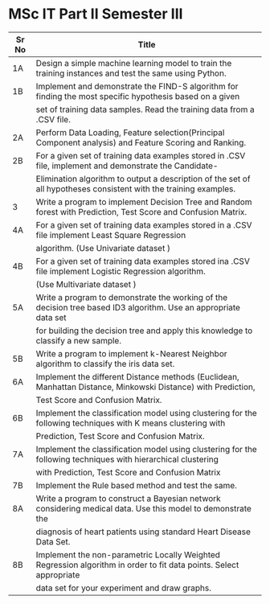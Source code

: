# MSc IT Part II Semester III

| Sr No | Title                                                                                                              |
| ----- | ------------------------------------------------------------------------------------------------------------------ |
| 1A    | Design a simple machine learning model to train the training instances and test the same using Python.             |
| 1B    | Implement and demonstrate the FIND-S algorithm for finding the most specific hypothesis based on a given           |
|       | set of training data samples. Read the training data from a .CSV file.                                             |
| 2A    | Perform Data Loading, Feature selection(Principal Component analysis) and Feature Scoring and Ranking.             |
| 2B    | For a given set of training data examples stored in .CSV file, implement and demonstrate the Candidate-            |
|       | Elimination algorithm to output a description of the set of all hypotheses consistent with the training examples.  |
| 3     | Write a program to implement Decision Tree and Random forest with Prediction, Test Score and Confusion Matrix.     |
| 4A    | For a given set of training data examples stored in a .CSV file implement Least Square Regression                  |
|       | algorithm. (Use Univariate dataset )                                                                               |
| 4B    | For a given set of training data examples stored ina .CSV file implement Logistic Regression algorithm.            |
|       | (Use Multivariate dataset )                                                                                        |
| 5A    | Write a program to demonstrate the working of the decision tree based ID3 algorithm. Use an appropriate data set   |
|       | for building the decision tree and apply this knowledge to classify a new sample.                                  |
| 5B    | Write a program to implement k-Nearest Neighbor algorithm to classify the iris data set.                           |
| 6A    | Implement the different Distance methods (Euclidean, Manhattan Distance, Minkowski Distance) with Prediction,      |
|       | Test Score and Confusion Matrix.                                                                                   |
| 6B    | Implement the classification model using clustering for the following techniques with K means clustering with      |
|       | Prediction, Test Score and Confusion Matrix.                                                                       |
| 7A    | Implement the classification model using clustering for the following techniques with hierarchical clustering      |
|       | with Prediction, Test Score and Confusion Matrix                                                                   |
| 7B    | Implement the Rule based method and test the same.                                                                 |
| 8A    | Write a program to construct a Bayesian network considering medical data. Use this model to demonstrate the        |
|       | diagnosis of heart patients using standard Heart Disease Data Set.                                                 |
| 8B    | Implement the non-parametric Locally Weighted Regression algorithm in order to fit data points. Select appropriate |
|       | data set for your experiment and draw graphs.                                                                      |

